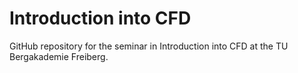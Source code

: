 # Introduction into CFD

GitHub repository for the seminar in Introduction into CFD at the TU Bergakademie Freiberg.